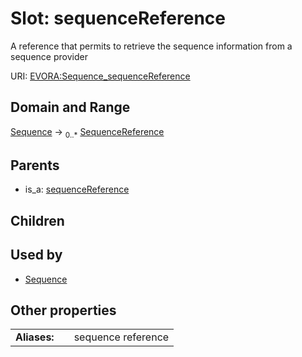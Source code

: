 
# Slot: sequenceReference

A reference that permits to retrieve the sequence information from a sequence provider

URI: [EVORA:Sequence_sequenceReference](https://evora-project.eu/Sequence_sequenceReference)


## Domain and Range

[Sequence](Sequence.md) &#8594;  <sub>0..\*</sub> [SequenceReference](SequenceReference.md)

## Parents

 *  is_a: [sequenceReference](sequenceReference.md)

## Children


## Used by

 * [Sequence](Sequence.md)

## Other properties

|  |  |  |
| --- | --- | --- |
| **Aliases:** | | sequence reference |